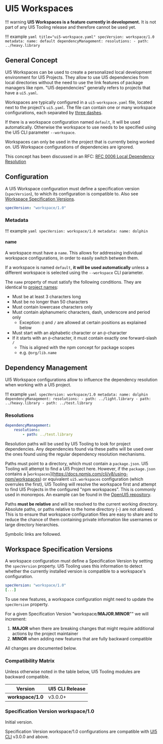 # UI5 Workspaces

!!! warning
    **UI5 Workspaces is a feature currently in development.** It is not part of any UI5 Tooling release and therefore cannot be used yet.  

!!! example
    ```yaml title="ui5-workspace.yaml"
    specVersion: workspace/1.0
    metadata:
        name: default
    dependencyManagement:
   	    resolutions:
       	    - path: ../heavy.library
    ```

## General Concept

UI5 Workspaces can be used to create a personalized local development environment for UI5 Projects. They allow to use UI5 dependencies from local directories without the need to use the link features of package managers like npm. "UI5 dependencies" generally refers to projects that have a `ui5.yaml`.

Workspaces are typically configured in a `ui5-workspace.yaml` file, located next to the project's `ui5.yaml`. The file can contain one or many workspace configurations, each separated by [three dashes](https://yaml.org/spec/1.2.2/#22-structures).

If there is a workspace configuration named `default`, it will be used automatically. Otherwise the workspace to use needs to be specified using the UI5 CLI parameter `--workspace`.

Workspaces can only be used in the project that is currently being worked on. UI5 Workspace configurations of dependencies are ignored.

This concept has been discussed in an RFC: [RFC 0006 Local Dependency Resolution](https://github.com/SAP/ui5-tooling/blob/rfc-local-dependency-resolution/rfcs/0006-local-dependency-resolution.md)


## Configuration
A UI5 Workspace configuration must define a specification version (`specVersion`), to which its configuration is compatible to. Also see [Workspace Specification Versions](#workspace-specification-versions).

```yaml
specVersion: "workspace/1.0"
```

### Metadata

!!! example
    ```yaml
    specVersion: workspace/1.0
    metadata:
        name: dolphin
    ```

#### name

A workspace must have a `name`. This allows for addressing individual workspace configurations, in order to easily switch between them.

If a workspace is named `default`, **it will be used automatically** unless a different workspace is selected using the `--workspace` CLI parameter.

The `name` property of must satisfy the following conditions. They are identical to [project names](./Configuration.md#name):

* Must be at least 3 characters long
* Must be no longer than 50 characters
* Must contain lowercase characters only
* Must contain alphanumeric characters, dash, underscore and period only
    - Exception: `@` and `/` are allowed at certain positions as
      explained below
* Must start with an alphabetic character or an `@`-character
* If it starts with an `@`-character, it must contain exactly one
  forward-slash `/`
    - This is aligned with the npm concept for package scopes
    - e.g. `@org/lib.name`

## Dependency Management

UI5 Workspace configurations allow to influence the dependency resolution when working with a UI5 project.

!!! example
    ```yaml
    specVersion: workspace/1.0
    metadata:
        name: dolphin
	dependencyManagement:
   		resolutions:
       		- path: ../light.library
       		- path: ../heavy.library
       		- path: ../test.library
    ```

### Resolutions

```yaml
dependencyManagement:
   	resolutions:
       	- path: ../test.library
```

Resolution paths will be used by UI5 Tooling to look for project dependencies. Any dependencies found via these paths will be used over the ones found using the regular dependency resolution mechanisms.

Paths must point to a directory, which must contain a `package.json`. UI5 Tooling will attempt to find a UI5 Project here. However, if the `package.json` contains a |`workspaces`](https://docs.npmjs.com/cli/v8/using-npm/workspaces) or equivalent `ui5.workspaces` configuration (which overrules the first), UI5 Tooling will resolve the workspace first and attempt to find UI5 Projects in the configured "npm workspaces". This is commonly used in monorepos. An example can be found in the [OpenUI5 repository](https://github.com/SAP/openui5/blob/b4267488e5d3546de4cd9577ccac4208482d71e0/package.json#L130-L132).

Paths **must be relative** and will be resolved to the current working directory. Absolute paths, or paths relative to the home directory (`~`) are not allowed. This is to ensure that workspace configuration files are easy to share and to reduce the chance of them containing private information like usernames or large directory hierarchies.

Symbolic links are followed.

## Workspace Specification Versions
A workspace configuration must define a Specification Version by setting the `specVersion` property. UI5 Tooling uses this information to detect whether the currently installed version is compatible to a workspace's configuration.

```yaml
specVersion: "workspace/1.0"
[...]
```

To use new features, a workspace configuration might need to update the `specVersion` property. 

For a given Specification Version "workspace/**MAJOR.MINOR**"" we will increment:

1. **MAJOR** when there are breaking changes that might require additional actions by the project maintainer
2. **MINOR** when adding new features that are fully backward compatible

All changes are documented below.

### Compatibility Matrix

Unless otherwise noted in the table below, UI5 Tooling modules are backward compatible.

Version | UI5 CLI Release
--- | ---
**workspace/1.0** | v3.0.0+

### Specification Version workspace/1.0

Initial version.

Specification Version workspace/1.0 configurations are compatible with [UI5 CLI](https://github.com/SAP/ui5-cli) v3.0.0 and above.
